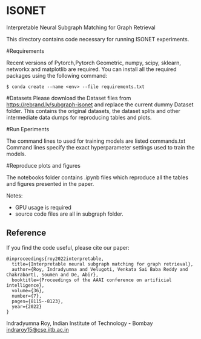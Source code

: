 # ISONET

Interpretable Neural Subgraph Matching for Graph Retrieval

This directory contains code necessary for running ISONET experiments.

#Requirements

Recent versions of Pytorch,Pytorch Geometric, numpy, scipy, sklearn, networkx and matplotlib are required.
You can install all the required packages using  the following command:

	$ conda create --name <env> --file requirements.txt

#Datasets
Please download the Dataset files from https://rebrand.ly/subgraph-isonet and replace the current dummy Dataset folder.
This contains the original datasets, the dataset splits and other intermediate data dumps for reproducing tables and plots.  


#Run Eperiments

The command lines to used for training models are listed commands.txt
Command lines specify the exact hyperparameter settings used to train the models. 

#Reproduce plots and figures

The notebooks folder contains .ipynb files which reproduce all the tables and figures presented in the paper. 

Notes:
 - GPU usage is required
 - source code files are all in subgraph folder.

Reference
---------

If you find the code useful, please cite our paper:

	@inproceedings{roy2022interpretable,
	  title={Interpretable neural subgraph matching for graph retrieval},
	  author={Roy, Indradyumna and Velugoti, Venkata Sai Baba Reddy and Chakrabarti, Soumen and De, Abir},
	  booktitle={Proceedings of the AAAI conference on artificial intelligence},
	  volume={36},
	  number={7},
	  pages={8115--8123},
	  year={2022}
	}

Indradyumna Roy, Indian Institute of Technology - Bombay  
indraroy15@cse.iitb.ac.in
